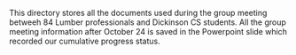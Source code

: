 This directory stores all the documents used during the group meeting betweeh 84 Lumber professionals and Dickinson CS students. All the group meeting information after October 24 is saved in the Powerpoint slide which recorded our cumulative progress status. 
